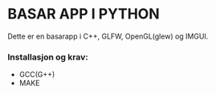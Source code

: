 # BASAR APP I PYTHON
Dette er en basarapp i C++, GLFW, OpenGL(glew) og IMGUI. 
<h3>Installasjon og krav:</h3>
<p>

- GCC(G++)
- MAKE

</p>



